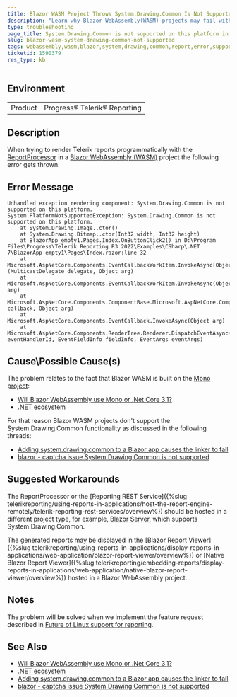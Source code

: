 ```yaml
---
title: Blazor WASM Project Throws System.Drawing.Common Is Not Supported
description: "Learn why Blazor WebAssembly(WASM) projects may fail with the error 'System.Drawing.Common is not supported on this platform' when hosting Telerik Reporting engine."
type: troubleshooting
page_title: System.Drawing.Common is not supported on this platform in Blazor WASM
slug: blazor-wasm-system-drawing-common-not-supported
tags: webassembly,wasm,blazor,system,drawing,common,report,error,supported
ticketid: 1590379
res_type: kb
---
```


## Environment

<table>
	<tbody>
		<tr>
			<td>Product</td>
			<td>Progress® Telerik® Reporting</td>
		</tr>
	</tbody>
</table>


## Description

When trying to render Telerik reports programmatically with the [ReportProcessor](/api/telerik.reporting.processing.reportprocessor) in a [Blazor WebAssembly (WASM)](https://learn.microsoft.com/en-us/aspnet/core/blazor/hosting-models?view=aspnetcore-7.0#blazor-webassembly) project the following error gets thrown.

## Error Message

````
Unhandled exception rendering component: System.Drawing.Common is not supported on this platform.
System.PlatformNotSupportedException: System.Drawing.Common is not supported on this platform.
	at System.Drawing.Image..ctor()
	at System.Drawing.Bitmap..ctor(Int32 width, Int32 height)
	at BlazorApp_empty1.Pages.Index.OnButtonClick2() in D:\Program Files\Progress\Telerik Reporting R3 2022\Examples\CSharp\.NET 7\BlazorApp-empty1\Pages\Index.razor:line 32
	at Microsoft.AspNetCore.Components.EventCallbackWorkItem.InvokeAsync[Object](MulticastDelegate delegate, Object arg)
	at Microsoft.AspNetCore.Components.EventCallbackWorkItem.InvokeAsync(Object arg)
	at Microsoft.AspNetCore.Components.ComponentBase.Microsoft.AspNetCore.Components.IHandleEvent.HandleEventAsync(EventCallbackWorkItem callback, Object arg)
	at Microsoft.AspNetCore.Components.EventCallback.InvokeAsync(Object arg)
	at Microsoft.AspNetCore.Components.RenderTree.Renderer.DispatchEventAsync(UInt64 eventHandlerId, EventFieldInfo fieldInfo, EventArgs eventArgs)
````

## Cause\Possible Cause(s)

The problem relates to the fact that Blazor WASM is built on the [Mono project](https://www.mono-project.com/):

* [Will Blazor WebAssembly use Mono or .Net Core 3.1?](https://stackoverflow.com/questions/58651518/will-blazor-webassembly-use-mono-or-net-core-3-1)
* [.NET ecosystem](https://learn.microsoft.com/en-us/dotnet/core/introduction#net-ecosystem)

For that reason Blazor WASM projects don't support the System.Drawing.Common functionality as discussed in the following threads:

* [Adding system.drawing.common to a Blazor app causes the linker to fail](https://github.com/mono/mono/issues/15806)
* [blazor - captcha issue System.Drawing.Common is not supported](https://stackoverflow.com/questions/65679594/blazor-captcha-issue-system-drawing-common-is-not-supported)

## Suggested Workarounds

The ReportProcessor or the [Reporting REST Service]({%slug telerikreporting/using-reports-in-applications/host-the-report-engine-remotely/telerik-reporting-rest-services/overview%}) should be hosted in a different project type, for example, [Blazor Server](https://learn.microsoft.com/en-us/aspnet/core/blazor/hosting-models?view=aspnetcore-7.0#blazor-server), which supports System.Drawing.Common.

The generated reports may be displayed in the [Blazor Report Viewer]({%slug telerikreporting/using-reports-in-applications/display-reports-in-applications/web-application/blazor-report-viewer/overview%}) or [Native Blazor Report Viewer]({%slug telerikreporting/embedding-reports/display-reports-in-applications/web-application/native-blazor-report-viewer/overview%}) hosted in a Blazor WebAssembly project.

## Notes

The problem will be solved when we implement the feature request described in [Future of Linux support for reporting](https://feedback.telerik.com/reporting/1537361-future-of-linux-support-for-reporting).

## See Also

* [Will Blazor WebAssembly use Mono or .Net Core 3.1?](https://stackoverflow.com/questions/58651518/will-blazor-webassembly-use-mono-or-net-core-3-1)
* [.NET ecosystem](https://learn.microsoft.com/en-us/dotnet/core/introduction#net-ecosystem)
* [Adding system.drawing.common to a Blazor app causes the linker to fail](https://github.com/mono/mono/issues/15806)
* [blazor - captcha issue System.Drawing.Common is not supported](https://stackoverflow.com/questions/65679594/blazor-captcha-issue-system-drawing-common-is-not-supported)
